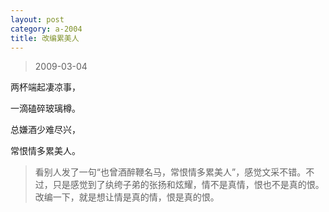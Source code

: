 ```yaml
---
layout: post
category: a-2004
title: 改编累美人
---
```


> 2009-03-04

两杯端起凄凉事，

一滴磕碎玻璃樽。

总嫌酒少难尽兴，

常恨情多累美人。

> 看别人发了一句“也曾酒醉鞭名马，常恨情多累美人”，感觉文采不错。不过，只是感觉到了纨绔子弟的张扬和炫耀，情不是真情，恨也不是真的恨。改编一下，就是想让情是真的情，恨是真的恨。
